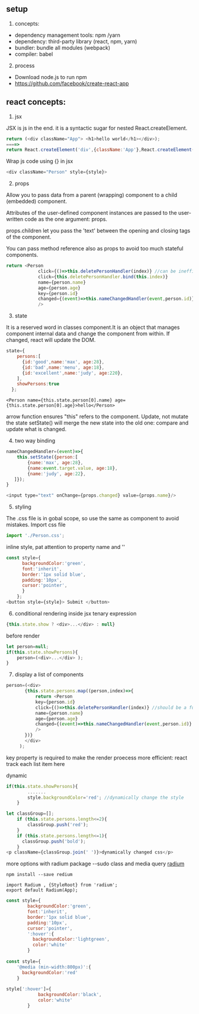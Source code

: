 ## setup
1. concepts: 
* dependency management tools: npm /yarn 
* dependency: third-party library (react, npm, yarn)
* bundler: bundle all modules (webpack)
* compiler: babel
2. process
* Download node.js to run npm
* https://github.com/facebook/create-react-app
    
    
## react concepts:

1. jsx 

JSX is js in the end. it is a syntactic sugar for nested React.createElement.

```javascript
return (<div className="App"> <h1>hello world</h1></div>);
====>
return React.createElement('div',{className:'App'},React.createElement('h1',null,'hello world'));
```   
Wrap js code using {} in jsx
```javascript
<div className="Person" style={style}>
```

2. props

Allow you to pass data from a parent (wrapping) component to a child (embedded) component.

Attributes of the user-defined component instances are passed to the user-written code as the one argument: props. 

props.children let you pass the 'text' between the opening and closing tags of the component.

You can pass method reference also as props to avoid too much stateful components.
```javascript
return <Person
            click={()=>this.deletePersonHandler(index)} //can be inefficient
            click={this.deletePersonHandler.bind(this.index)} 
            name={person.name}
            age={person.age}
            key={person.id}
            changed={(event)=>this.nameChangedHandler(event,person.id)}
            />
```

3. state 

It is a reserved word in classes component.It is an object that manages component internal data and change the component from within. If changed, react will update the DOM. 

```javascript
state={
    persons:[
      {id:'good',name:'max', age:28},
      {id:'bad',name:'menu', age:18},
      {id:'excellent',name:'judy', age:220},
    ],
    showPersons:true
  };
```
```
<Person name={this.state.person[0].name} age={this.state.person[0].age}>hello</Person>
```
arrow function ensures "this" refers to the component.
Update, not mutate the state
setState() will merge the new state into the old one: compare and update what is changed.

4. two way binding
```javascript
nameChangedHandler=(event)=>{
    this.setState({person:[
        {name:'max', age:28},
        {name:event.target.value, age:18},
        {name:'judy', age:22},
   ]});
}

<input type="text" onChange={props.changed} value={props.name}/>

```
5. styling

The .css file is in gobal scope, so use the same as component to avoid mistakes.
Import css file
```javascript
import './Person.css';
```

inline style, pat attention to property name and ''
```javascript
const style={
      backgroundColor:'green',
      font:'inherit',
      border:'1px solid blue',
      padding:'10px',
      cursor:'pointer',
      }
    };
<button style={style}> Submit </button>
```

6. conditional rendering
inside jsx tenary expression
```javascript
{this.state.show ? <div>...</div> : null}
```

before render
```javascript
let person=null;
if(this.state.showPersons){
    person=(<div>...</div> );
}
 ```
 
 7. display a list of components
 ```javascript
 person=(<div>
        {this.state.persons.map((person,index)=>{
            return <Person
            key={person.id}
            click={()=>this.deletePersonHandler(index)} //should be a function expression
            name={person.name}
            age={person.age}           
            changed={(event)=>this.nameChangedHandler(event,person.id)}
            />
        })}
        </div> 
      );
  ```
key property is required to make the render proecess more efficient: react track each list item here
  
dynamic
```javascript
if(this.state.showPersons){
        .......
        style.backgroundColor='red'; //dynamically change the style
    }
```
```javascript
let classGroup=[];
    if (this.state.persons.length<=2){
        classGroup.push('red');
    }
    if (this.state.persons.length<=1){
      classGroup.push('bold');
    }
<p className={classGroup.join(' ')}>dynamically changed css</p>
```

more options with radium package --sudo class and media query
[radium](https://github.com/FormidableLabs/radium)

```
npm install --save redium

import Radium , {StyleRoot} from 'radium';
export default Radium(App);
```
```javascript
const style={
        backgroundColor:'green',
        font:'inherit',
        border:'1px solid blue',
        padding:'10px',
        cursor:'pointer',
        ':hover':{
          backgroundColor:'lightgreen',
          color:'white'
        }
        
const style={
    '@media (min-width:800px)':{
      backgroundColor:'red'
    }
    
style[':hover']={
            backgroundColor:'black',
            color:'white'
        }
```
